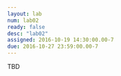 ```yaml
---
layout: lab
num: lab02
ready: false
desc: "lab02"
assigned: 2016-10-19 14:30:00.00-7
due: 2016-10-27 23:59:00.00-7
---
```

TBD
